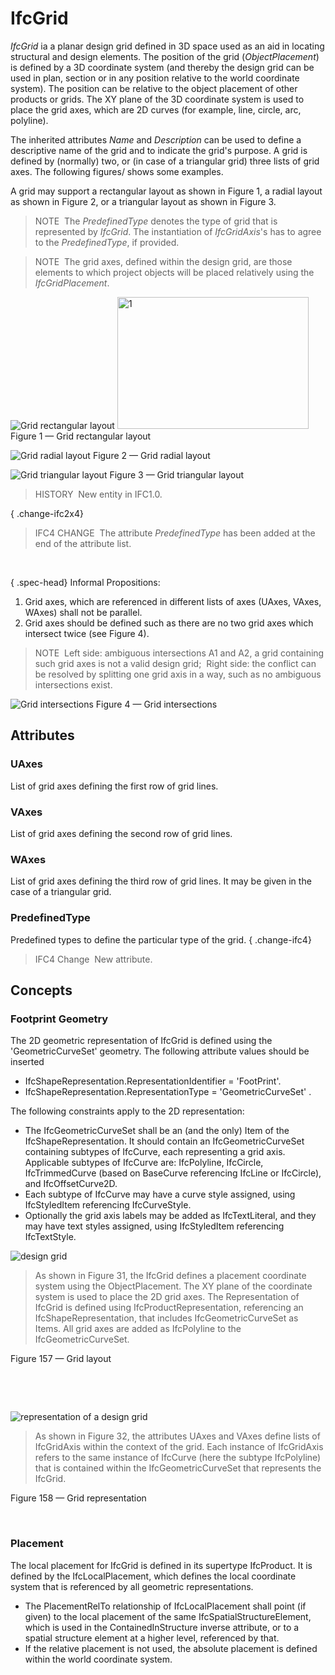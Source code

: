 # IfcGrid

_IfcGrid_ ia a planar design grid defined in 3D space used as an aid in locating structural and design elements. The position of the grid (_ObjectPlacement_) is defined by a 3D coordinate system (and thereby the design grid can be used in plan, section or in any position relative to the world coordinate system). The position can be relative to the object placement of other products or grids. The XY plane of the 3D coordinate system is used to place the grid axes, which are 2D curves (for example, line, circle, arc, polyline).

The inherited attributes _Name_ and _Description_ can be used to define a descriptive name of the grid and to indicate the grid's purpose. A grid is defined by (normally) two, or (in case of a triangular grid) three lists of grid axes. The following figures/ shows some examples.

A grid may support a rectangular layout as shown in Figure 1, a radial layout as shown in Figure 2, or a triangular layout as shown in Figure 3.

> NOTE&nbsp; The _PredefinedType_ denotes the type of grid that is represented by _IfcGrid_. The instantiation of _IfcGridAxis_'s has to agree to the _PredefinedType_, if provided.

> NOTE&nbsp; The grid axes, defined within the design grid, are those elements to which project objects will be placed relatively using the _IfcGridPlacement_.

![Grid rectangular layout](../../../../figures/ifcdesigngrid-type1.gif)
<img src="" alt="1" border="0" height="211" width="306">
Figure 1 &mdash; Grid rectangular layout

![Grid radial layout](../../../../figures/ifcdesigngrid-type2.gif)
Figure 2 &mdash; Grid radial layout

![Grid triangular layout](../../../../figures/ifcdesigngrid-type3.gif)
Figure 3 &mdash; Grid triangular layout

> HISTORY&nbsp; New entity in IFC1.0.

{ .change-ifc2x4}
> IFC4 CHANGE&nbsp; The attribute _PredefinedType_ has been added at the end of the attribute list.

&nbsp;

{ .spec-head}
Informal Propositions:

 1. Grid axes, which are referenced in different lists of axes (UAxes, VAxes, WAxes) shall not be parallel.
 2. Grid axes should be defined such as there are no two grid axes which intersect twice (see Figure 4).

> NOTE&nbsp; Left side: ambiguous intersections A1 and A2, a grid containing such grid axes is not a valid design grid;&nbsp; Right side: the conflict can be resolved by splitting one grid axis in a way, such as no ambiguous intersections exist.

![Grid intersections](../../../../figures/ifcdesigngrid-ip2.gif)
Figure 4 &mdash; Grid intersections

## Attributes

### UAxes
List of grid axes defining the first row of grid lines.

### VAxes
List of grid axes defining the second row of grid lines.

### WAxes
List of grid axes defining the third row of grid lines. It may be given in the case of a triangular grid.

### PredefinedType
Predefined types to define the particular type of the grid. 
{ .change-ifc4}
> IFC4 Change&nbsp; New attribute.

## Concepts

### Footprint Geometry


 The 2D geometric representation of IfcGrid is defined
 using the 'GeometricCurveSet' geometry. The following
 attribute values should be inserted
 


* IfcShapeRepresentation.RepresentationIdentifier =
 'FootPrint'.
* IfcShapeRepresentation.RepresentationType =
 'GeometricCurveSet' .



 The following constraints apply to the 2D representation:
 


* The IfcGeometricCurveSet shall be an (and the
 only) Item of the IfcShapeRepresentation. It
 should contain an IfcGeometricCurveSet containing
 subtypes of IfcCurve, each representing a grid axis.
 Applicable subtypes of IfcCurve are:
 IfcPolyline, IfcCircle, IfcTrimmedCurve
 (based on BaseCurve referencing IfcLine or 
 IfcCircle), and IfcOffsetCurve2D.
* Each subtype of IfcCurve may have a curve style
 assigned, using IfcStyledItem referencing
 IfcCurveStyle.
* Optionally the grid axis labels may be added as
 IfcTextLiteral, and they may have text styles
 assigned, using IfcStyledItem referencing
 IfcTextStyle.


![design grid](../../../../figures/ifcdesigngrid-layout1.gif)

> 
>  As shown in Figure 31, the IfcGrid defines a
>  placement coordinate system using the
>  ObjectPlacement. The XY plane of the
>  coordinate system is used to place the 2D grid axes.
>  The Representation of IfcGrid is
>  defined using IfcProductRepresentation,
>  referencing an IfcShapeRepresentation, that
>  includes IfcGeometricCurveSet as
>  Items. All grid axes are added as
>  IfcPolyline to the
>  IfcGeometricCurveSet.
>  


Figure 157 — Grid layout




  
 




  
 


![representation of a design grid](../../../../figures/ifcgrid-representation.png)

> 
>  As shown in Figure 32, the attributes UAxes
>  and VAxes define lists of IfcGridAxis
>  within the context of the grid. Each instance of
>  IfcGridAxis refers to the same instance of
>  IfcCurve (here the subtype IfcPolyline)
>  that is contained within the
>  IfcGeometricCurveSet that represents the
>  IfcGrid.
>  


Figure 158 — Grid representation




  
 




### Placement


 The local placement for IfcGrid is defined in its
 supertype IfcProduct. It is defined by the
 IfcLocalPlacement, which defines the local coordinate
 system that is referenced by all geometric representations.
 


* The PlacementRelTo relationship of
 IfcLocalPlacement shall point (if given) to the local
 placement of the same IfcSpatialStructureElement,
 which is used in the ContainedInStructure inverse
 attribute, or to a spatial structure element at a higher
 level, referenced by that.
* If the relative placement is not used, the absolute
 placement is defined within the world coordinate system.



